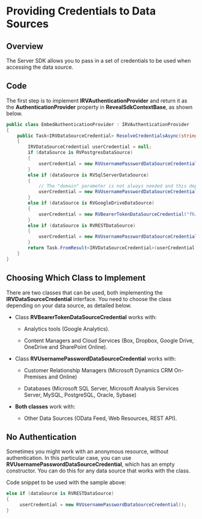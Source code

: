 # Providing Credentials to Data Sources

## Overview

The Server SDK allows you to pass in a set of credentials to be used
when accessing the data source.

## Code

The first step is to implement
__IRVAuthenticationProvider__
and return it as the
__AuthenticationProvider__
property in
__RevealSdkContextBase__,
as shown below.

``` csharp
public class EmbedAuthenticationProvider : IRVAuthenticationProvider
{
    public Task<IRVDataSourceCredential> ResolveCredentialsAsync(string userId, RVDashboardDataSource dataSource)
    {
        IRVDataSourceCredential userCredential = null;
        if (dataSource is RVPostgresDataSource)
        {
            userCredential = new RVUsernamePasswordDataSourceCredential("postgresuser", "password");
        }
        else if (dataSource is RVSqlServerDataSource)
        {
            // The "domain" parameter is not always needed and this depends on your SQL Server configuration. 
            userCredential = new RVUsernamePasswordDataSourceCredential("sqlserveruser", "password", "domain");
        }
        else if (dataSource is RVGoogleDriveDataSource)
        {
            userCredential = new RVBearerTokenDataSourceCredential("fhJhbUci0mJSUzi1nIiSint....", "user@company.com");
        }
        else if (dataSource is RVRESTDataSource)
        {
            userCredential = new RVUsernamePasswordDataSourceCredential(); // Anonymous
        }
        return Task.FromResult<IRVDataSourceCredential>(userCredential);
    }
}
```

## Choosing Which Class to Implement

There are two classes that can be used, both implementing the
__IRVDataSourceCredential__
interface. You need to choose the class depending on your data source,
as detailed below.

  - Class
    __RVBearerTokenDataSourceCredential__
    works with:

      - Analytics tools (Google Analytics).

      - Content Managers and Cloud Services (Box, Dropbox, Google Drive,
        OneDrive and SharePoint Online).

  - Class
    __RVUsernamePasswordDataSourceCredential__
    works with:

      - Customer Relationship Managers (Microsoft Dynamics CRM
        On-Premises and Online)

      - Databases (Microsoft SQL Server, Microsoft Analysis Services
        Server, MySQL, PostgreSQL, Oracle, Sybase)

  - **Both classes** work with:

      - Other Data Sources (OData Feed, Web Resources, REST API).

## No Authentication

Sometimes you might work with an anonymous resource, without
authentication. In this particular case, you can use
__RVUsernamePasswordDataSourceCredential__,
which has an empty constructor. You can do this for any data source that
works with the class.

Code snippet to be used with the sample above:

``` csharp
else if (dataSource is RVRESTDataSource)
{
     userCredential = new RVUsernamePasswordDataSourceCredential();
}
```
